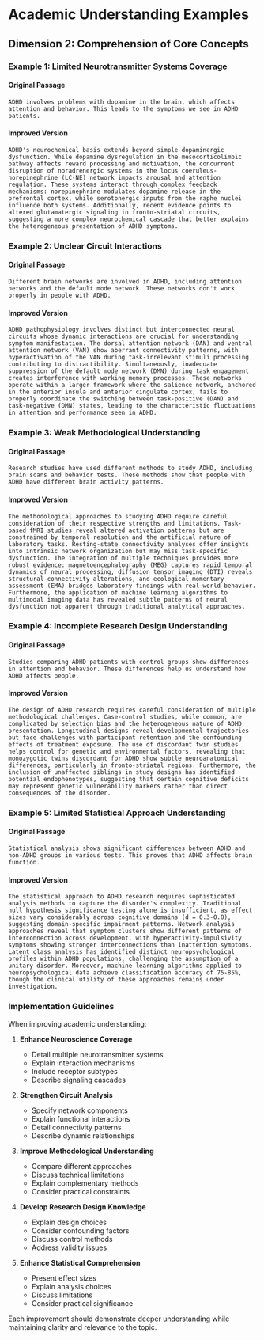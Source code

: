 # Academic Understanding Examples
## Dimension 2: Comprehension of Core Concepts

### Example 1: Limited Neurotransmitter Systems Coverage

#### Original Passage
```
ADHD involves problems with dopamine in the brain, which affects attention and behavior. This leads to the symptoms we see in ADHD patients.
```

#### Improved Version
```
ADHD's neurochemical basis extends beyond simple dopaminergic dysfunction. While dopamine dysregulation in the mesocorticolimbic pathway affects reward processing and motivation, the concurrent disruption of noradrenergic systems in the locus coeruleus-norepinephrine (LC-NE) network impacts arousal and attention regulation. These systems interact through complex feedback mechanisms: norepinephrine modulates dopamine release in the prefrontal cortex, while serotonergic inputs from the raphe nuclei influence both systems. Additionally, recent evidence points to altered glutamatergic signaling in fronto-striatal circuits, suggesting a more complex neurochemical cascade that better explains the heterogeneous presentation of ADHD symptoms.
```

### Example 2: Unclear Circuit Interactions

#### Original Passage
```
Different brain networks are involved in ADHD, including attention networks and the default mode network. These networks don't work properly in people with ADHD.
```

#### Improved Version
```
ADHD pathophysiology involves distinct but interconnected neural circuits whose dynamic interactions are crucial for understanding symptom manifestation. The dorsal attention network (DAN) and ventral attention network (VAN) show aberrant connectivity patterns, with hyperactivation of the VAN during task-irrelevant stimuli processing contributing to distractibility. Simultaneously, inadequate suppression of the default mode network (DMN) during task engagement creates interference with working memory processes. These networks operate within a larger framework where the salience network, anchored in the anterior insula and anterior cingulate cortex, fails to properly coordinate the switching between task-positive (DAN) and task-negative (DMN) states, leading to the characteristic fluctuations in attention and performance seen in ADHD.
```

### Example 3: Weak Methodological Understanding

#### Original Passage
```
Research studies have used different methods to study ADHD, including brain scans and behavior tests. These methods show that people with ADHD have different brain activity patterns.
```

#### Improved Version
```
The methodological approaches to studying ADHD require careful consideration of their respective strengths and limitations. Task-based fMRI studies reveal altered activation patterns but are constrained by temporal resolution and the artificial nature of laboratory tasks. Resting-state connectivity analyses offer insights into intrinsic network organization but may miss task-specific dysfunction. The integration of multiple techniques provides more robust evidence: magnetoencephalography (MEG) captures rapid temporal dynamics of neural processing, diffusion tensor imaging (DTI) reveals structural connectivity alterations, and ecological momentary assessment (EMA) bridges laboratory findings with real-world behavior. Furthermore, the application of machine learning algorithms to multimodal imaging data has revealed subtle patterns of neural dysfunction not apparent through traditional analytical approaches.
```

### Example 4: Incomplete Research Design Understanding

#### Original Passage
```
Studies comparing ADHD patients with control groups show differences in attention and behavior. These differences help us understand how ADHD affects people.
```

#### Improved Version
```
The design of ADHD research requires careful consideration of multiple methodological challenges. Case-control studies, while common, are complicated by selection bias and the heterogeneous nature of ADHD presentation. Longitudinal designs reveal developmental trajectories but face challenges with participant retention and the confounding effects of treatment exposure. The use of discordant twin studies helps control for genetic and environmental factors, revealing that monozygotic twins discordant for ADHD show subtle neuroanatomical differences, particularly in fronto-striatal regions. Furthermore, the inclusion of unaffected siblings in study designs has identified potential endophenotypes, suggesting that certain cognitive deficits may represent genetic vulnerability markers rather than direct consequences of the disorder.
```

### Example 5: Limited Statistical Approach Understanding

#### Original Passage
```
Statistical analysis shows significant differences between ADHD and non-ADHD groups in various tests. This proves that ADHD affects brain function.
```

#### Improved Version
```
The statistical approach to ADHD research requires sophisticated analysis methods to capture the disorder's complexity. Traditional null hypothesis significance testing alone is insufficient, as effect sizes vary considerably across cognitive domains (d = 0.3-0.8), suggesting domain-specific impairment patterns. Network analysis approaches reveal that symptom clusters show different patterns of interconnection across development, with hyperactivity-impulsivity symptoms showing stronger interconnections than inattention symptoms. Latent class analysis has identified distinct neuropsychological profiles within ADHD populations, challenging the assumption of a unitary disorder. Moreover, machine learning algorithms applied to neuropsychological data achieve classification accuracy of 75-85%, though the clinical utility of these approaches remains under investigation.
```

### Implementation Guidelines

When improving academic understanding:

1. **Enhance Neuroscience Coverage**
   - Detail multiple neurotransmitter systems
   - Explain interaction mechanisms
   - Include receptor subtypes
   - Describe signaling cascades

2. **Strengthen Circuit Analysis**
   - Specify network components
   - Explain functional interactions
   - Detail connectivity patterns
   - Describe dynamic relationships

3. **Improve Methodological Understanding**
   - Compare different approaches
   - Discuss technical limitations
   - Explain complementary methods
   - Consider practical constraints

4. **Develop Research Design Knowledge**
   - Explain design choices
   - Consider confounding factors
   - Discuss control methods
   - Address validity issues

5. **Enhance Statistical Comprehension**
   - Present effect sizes
   - Explain analysis choices
   - Discuss limitations
   - Consider practical significance

Each improvement should demonstrate deeper understanding while maintaining clarity and relevance to the topic.
